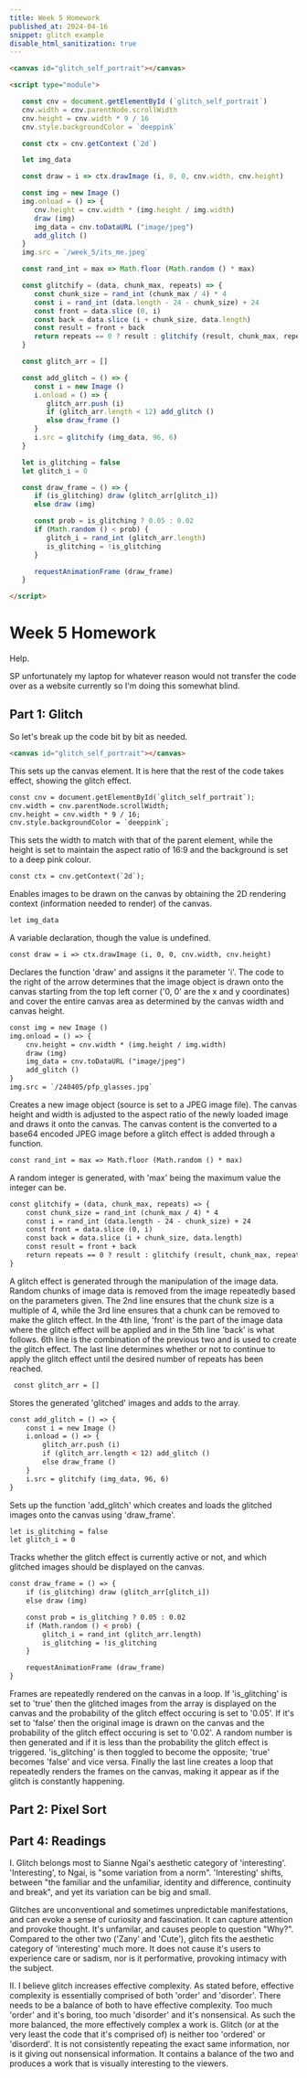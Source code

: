 ```yaml
---
title: Week 5 Homework
published_at: 2024-04-16
snippet: glitch example
disable_html_sanitization: true
---
```


<canvas id="glitch_self_portrait"></canvas>

<script type="module">

   const cnv = document.getElementById (`glitch_self_portrait`)
   cnv.width = cnv.parentNode.scrollWidth
   cnv.height = cnv.width * 9 / 16
   cnv.style.backgroundColor = `deeppink`

   const ctx = cnv.getContext (`2d`)

   let img_data

   const draw = i => ctx.drawImage (i, 0, 0, cnv.width, cnv.height)

   const img = new Image ()
   img.onload = () => {
      cnv.height = cnv.width * (img.height / img.width)
      draw (img)
      img_data = cnv.toDataURL ("image/jpeg")
      add_glitch ()
   }
   img.src = `/glitch_example/its_me.jpeg`

   const rand_int = max => Math.floor (Math.random () * max)

   const glitchify = (data, chunk_max, repeats) => {
      const chunk_size = rand_int (chunk_max / 4) * 4
      const i = rand_int (data.length - 24 - chunk_size) + 24
      const front = data.slice (0, i)
      const back = data.slice (i + chunk_size, data.length)
      const result = front + back
      return repeats == 0 ? result : glitchify (result, chunk_max, repeats - 1)
   }

   const glitch_arr = []

   const add_glitch = () => {
      const i = new Image ()
      i.onload = () => {
         glitch_arr.push (i)
         if (glitch_arr.length < 12) add_glitch ()
         else draw_frame ()
      }
      i.src = glitchify (img_data, 96, 6)
   }

   let is_glitching = false
   let glitch_i = 0

   const draw_frame = () => {
      if (is_glitching) draw (glitch_arr[glitch_i])
      else draw (img)

      const prob = is_glitching ? 0.05 : 0.02
      if (Math.random () < prob) {
         glitch_i = rand_int (glitch_arr.length)
         is_glitching = !is_glitching
      }

      requestAnimationFrame (draw_frame)
   }

</script>

```html
<canvas id="glitch_self_portrait"></canvas>

<script type="module">

   const cnv = document.getElementById (`glitch_self_portrait`)
   cnv.width = cnv.parentNode.scrollWidth
   cnv.height = cnv.width * 9 / 16
   cnv.style.backgroundColor = `deeppink`

   const ctx = cnv.getContext (`2d`)

   let img_data

   const draw = i => ctx.drawImage (i, 0, 0, cnv.width, cnv.height)

   const img = new Image ()
   img.onload = () => {
      cnv.height = cnv.width * (img.height / img.width)
      draw (img)
      img_data = cnv.toDataURL ("image/jpeg")
      add_glitch ()
   }
   img.src = `/week_5/its_me.jpeg`

   const rand_int = max => Math.floor (Math.random () * max)

   const glitchify = (data, chunk_max, repeats) => {
      const chunk_size = rand_int (chunk_max / 4) * 4
      const i = rand_int (data.length - 24 - chunk_size) + 24
      const front = data.slice (0, i)
      const back = data.slice (i + chunk_size, data.length)
      const result = front + back
      return repeats == 0 ? result : glitchify (result, chunk_max, repeats - 1)
   }

   const glitch_arr = []

   const add_glitch = () => {
      const i = new Image ()
      i.onload = () => {
         glitch_arr.push (i)
         if (glitch_arr.length < 12) add_glitch ()
         else draw_frame ()
      }
      i.src = glitchify (img_data, 96, 6)
   }

   let is_glitching = false
   let glitch_i = 0

   const draw_frame = () => {
      if (is_glitching) draw (glitch_arr[glitch_i])
      else draw (img)

      const prob = is_glitching ? 0.05 : 0.02
      if (Math.random () < prob) {
         glitch_i = rand_int (glitch_arr.length)
         is_glitching = !is_glitching
      }

      requestAnimationFrame (draw_frame)
   }

</script>
```
<canvas id="pixel_sort"></canvas>

<script type="module">
   import { PixelSorter } from "/script/pixel_sort.js"

   const cnv  = document.getElementById (`pixel_sort`)
   cnv.width  = cnv.parentNode.scrollWidth
   cnv.height = cnv.width * 9 / 16   

   const ctx = cnv.getContext (`2d`)
   const sorter = new PixelSorter (ctx)

   const img = new Image ()

   img.onload = () => {
      cnv.height = cnv.width * (img.height / img.width)
      ctx.drawImage (img, 0, 0, cnv.width, cnv.height)
      sorter.init ()
      draw_frame ()
   }

   img.src = `/week_5/young_me.jpeg`

   let frame_count = 0
   const draw_frame = () => {

      ctx.drawImage (img, 0, 0, cnv.width, cnv.height)

      let sig = Math.cos (frame_count * 2 * Math.PI / 500)

      const mid = {
         x: cnv.width / 2,
         y: cnv.height / 2
      }

      const dim = {
         x: Math.floor ((sig + 3) * (cnv.width / 6)) + 1,
         y: Math.floor ((sig + 1) * (cnv.height / 6)) + 1
      }

      const pos = {
         x: Math.floor (mid.x - (dim.x / 2)),
         y: Math.floor (mid.y - (dim.y / 2))
      }

      sorter.glitch (pos, dim)

      frame_count++
      requestAnimationFrame (draw_frame)
   }

</script>



# Week 5 Homework
Help.

SP unfortunately my laptop for whatever reason would not transfer the code over as a website currently so I'm doing this somewhat blind.

## Part 1: Glitch
So let's break up the code bit by bit as needed.

```html
<canvas id="glitch_self_portrait"></canvas>
```
This sets up the canvas element. It is here that the rest of the code takes effect, showing the glitch effect.

```html
const cnv = document.getElementById(`glitch_self_portrait`);
cnv.width = cnv.parentNode.scrollWidth;
cnv.height = cnv.width * 9 / 16;
cnv.style.backgroundColor = `deeppink`;
```
This sets the width to match with that of the parent element, while the height is set to maintain the aspect ratio of 16:9 and the background is set to a deep pink colour.

```html
const ctx = cnv.getContext(`2d`);
```
Enables images to be drawn on the canvas by obtaining the 2D rendering context (information needed to render) of the canvas.

```html
let img_data
```
A variable declaration, though the value is undefined.

```html
const draw = i => ctx.drawImage (i, 0, 0, cnv.width, cnv.height)
```
Declares the function 'draw' and assigns it the parameter 'i'. The code to the right of the arrow determines that the image object is drawn onto the canvas starting from the top left corner ('0, 0' are the x and y coordinates) and cover the entire canvas area as determined by the canvas width and canvas height.

```html
const img = new Image ()
img.onload = () => {
    cnv.height = cnv.width * (img.height / img.width)
    draw (img)
    img_data = cnv.toDataURL ("image/jpeg")
    add_glitch ()
}
img.src = `/240405/pfp_glasses.jpg`
```
Creates a new image object (source is set to a JPEG image file). The canvas height and width is adjusted to the aspect ratio of the newly loaded image and draws it onto the canvas. The canvas content is the converted to a base64 encoded JPEG image before a glitch effect is added through a function.

```html
const rand_int = max => Math.floor (Math.random () * max)
```
A random integer is generated, with 'max' being the maximum value the integer can be.

```html
const glitchify = (data, chunk_max, repeats) => {
    const chunk_size = rand_int (chunk_max / 4) * 4
    const i = rand_int (data.length - 24 - chunk_size) + 24
    const front = data.slice (0, i)
    const back = data.slice (i + chunk_size, data.length)
    const result = front + back
    return repeats == 0 ? result : glitchify (result, chunk_max, repeats - 1)
}
```
A glitch effect is generated through the manipulation of the image data. Random chunks of image data is removed from the image repeatedly based on the parameters given. The 2nd line ensures that the chunk size is a multiple of 4, while the 3rd line ensures that a chunk can be removed to make the glitch effect. In the 4th line, 'front' is the part of the image data where the glitch effect will be applied and in the 5th line 'back' is what follows. 6th line is the combination of the previous two and is used to create the glitch effect. The last line determines whether or not to continue to apply the glitch effect until the desired number of repeats has been reached.

```html
 const glitch_arr = []
```
Stores the generated 'glitched' images  and adds to the array.

```html
const add_glitch = () => {
    const i = new Image ()
    i.onload = () => {
        glitch_arr.push (i)
        if (glitch_arr.length < 12) add_glitch ()
        else draw_frame ()
    }
    i.src = glitchify (img_data, 96, 6)
}
```
Sets up the function 'add_glitch' which creates and loads the glitched images onto the canvas using 'draw_frame'.

```html
let is_glitching = false
let glitch_i = 0
```
Tracks whether the glitch effect is currently active or not, and which glitched images should be displayed on the canvas.

```html
const draw_frame = () => {
    if (is_glitching) draw (glitch_arr[glitch_i])
    else draw (img)

    const prob = is_glitching ? 0.05 : 0.02
    if (Math.random () < prob) {
        glitch_i = rand_int (glitch_arr.length)
        is_glitching = !is_glitching
    }

    requestAnimationFrame (draw_frame)
}
```
Frames are repeatedly rendered on the canvas in a loop. If 'is_glitching' is set to 'true' then the glitched images from the array is displayed on the canvas and the probability of the glitch effect occuring is set to '0.05'. If it's set to 'false' then the original image is drawn on the canvas and the probability of the glitch effect occuring is set to '0.02'. A random number is then generated and if it is less than the probability the glitch effect is triggered. 'is_glitching' is then toggled to become the opposite; 'true' becomes 'false' and vice versa. Finally the last line creates a loop that repeatedly renders the frames on the canvas, making it appear as if the glitch is constantly happening.

## Part 2: Pixel Sort

## Part 4: Readings
I.
Glitch belongs most to Sianne Ngai's aesthetic category of 'interesting'. 'Interesting', to Ngai, is "some variation from a norm". 'Interesting' shifts, between "the familiar and the unfamiliar, identity and difference, continuity and break", and yet its variation can be big and small.

Glitches are unconventional and sometimes unpredictable manifestations, and can evoke a sense of curiosity and fascination. It can capture attention and provoke thought. It's unfamilar, and causes people to question "Why?". Compared to the other two ('Zany' and 'Cute'), glitch fits the aesthetic category of 'interesting' much more. It does not cause it's users to experience care or sadism, nor is it performative, provoking intimacy with the subject.

II.
I believe glitch increases effective complexity. As stated before, effective complexity is essentially comprised of both 'order' and 'disorder'. There needs to be a balance of both to have effective complexity. Too much 'order' and it's boring, too much 'disorder' and it's nonsensical. As such the more balanced, the more effectively complex a work is. Glitch (or at the very least the code that it's comprised of) is neither too 'ordered' or 'disorderd'. It is not consistently repeating the exact same information, nor is it giving out nonsensical information. It contains a balance of the two and produces a work that is visually interesting to the viewers.
